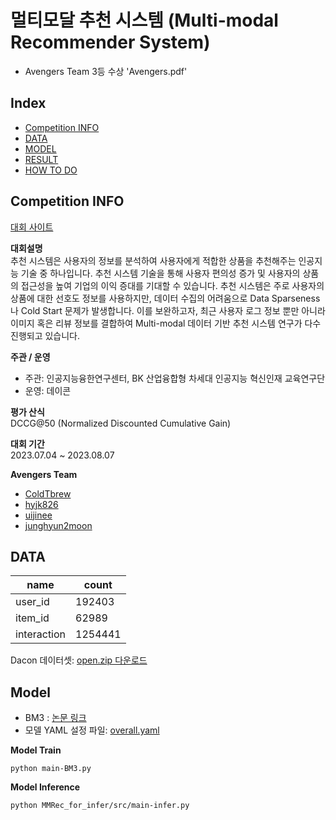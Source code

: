 # 멀티모달 추천 시스템 (Multi-modal Recommender System)

- Avengers Team 3등 수상
  'Avengers.pdf'
  
## Index
- [Competition INFO](#competition-info)
- [DATA](#data)
- [MODEL](#model)
- [RESULT](#result)
- [HOW TO DO](#how-to-do)

## Competition INFO
[대회 사이트](https://dacon.io/competitions/open/236113/overview/rules)

**대회설명**   
추천 시스템은 사용자의 정보를 분석하여 사용자에게 적합한 상품을 추천해주는 인공지능 기술 중 하나입니다. 추천 시스템 기술을 통해 사용자 편의성 증가 및 사용자의 상품의 접근성을 높여 기업의 이익 증대를 기대할 수 있습니다. 추천 시스템은 주로 사용자의 상품에 대한 선호도 정보를 사용하지만, 데이터 수집의 어려움으로 Data Sparseness나 Cold Start 문제가 발생합니다. 이를 보완하고자, 최근 사용자 로그 정보 뿐만 아니라 이미지 혹은 리뷰 정보를 결합하여 Multi-modal 데이터 기반 추천 시스템 연구가 다수 진행되고 있습니다.

**주관 / 운영**  
- 주관: 인공지능융한연구센터, BK 산업융합형 차세대 인공지능 혁신인재 교육연구단
- 운영: 데이콘

**평가 산식**   
DCCG@50 (Normalized Discounted Cumulative Gain)

**대회 기간**   
2023.07.04 ~ 2023.08.07

**Avengers Team**  
- [ColdTbrew](https://github.com/ColdTbrew)  
- [hyjk826](https://github.com/hyjk826)  
- [uijinee](https://github.com/uijinee)  
- [junghyun2moon](https://github.com/junghyun2moon)

## DATA
| name        | count    |
|-------------|----------|
| user_id     | 192403   |
| item_id     | 62989    |
| interaction | 1254441  |

Dacon 데이터셋: [open.zip 다운로드](https://drive.google.com/file/d/1Qi5SI-bEDxHmKN_lPaN41MC_oI1TyScw/view)

## Model
- BM3 : [논문 링크](https://arxiv.org/pdf/2207.05969.pdf)
- 모델 YAML 설정 파일: [overall.yaml](/configs/overall.yaml)

**Model Train**
```
python main-BM3.py
```

**Model Inference**
```
python MMRec_for_infer/src/main-infer.py
```
